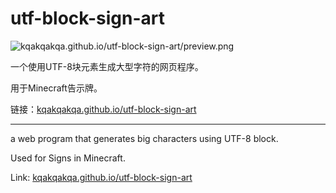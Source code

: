 # utf-block-sign-art

![kqakqakqa.github.io/utf-block-sign-art/preview.png](kqakqakqa.github.io/utf-block-sign-art/preview.png)

一个使用UTF-8块元素生成大型字符的网页程序。

用于Minecraft告示牌。

链接：[kqakqakqa.github.io/utf-block-sign-art](kqakqakqa.github.io/utf-block-sign-art)

-----

a web program that generates big characters using UTF-8 block.

Used for Signs in Minecraft.

Link: [kqakqakqa.github.io/utf-block-sign-art](kqakqakqa.github.io/utf-block-sign-art)
